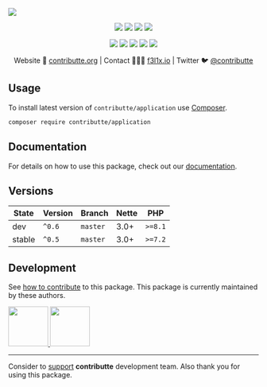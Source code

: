 ![](https://heatbadger.now.sh/github/readme/contributte/application/)

<p align=center>
  <a href="https://github.com/contributte/application/actions"><img src="https://badgen.net/github/checks/contributte/application/master?cache=300"></a>
  <a href="https://coveralls.io/r/contributte/application"><img src="https://badgen.net/coveralls/c/github/contributte/application?cache=300"></a>
  <a href="https://packagist.org/packages/contributte/application"><img src="https://badgen.net/packagist/dm/contributte/application"></a>
  <a href="https://packagist.org/packages/contributte/application"><img src="https://badgen.net/packagist/v/contributte/application"></a>
</p>
<p align=center>
  <a href="https://packagist.org/packages/contributte/application"><img src="https://badgen.net/packagist/php/contributte/application"></a>
  <a href="https://github.com/contributte/application"><img src="https://badgen.net/github/license/contributte/application"></a>
  <a href="https://bit.ly/ctteg"><img src="https://badgen.net/badge/support/gitter/cyan"></a>
  <a href="https://bit.ly/cttfo"><img src="https://badgen.net/badge/support/forum/yellow"></a>
  <a href="https://contributte.org/partners.html"><img src="https://badgen.net/badge/sponsor/donations/F96854"></a>
</p>

<p align=center>
Website 🚀 <a href="https://contributte.org">contributte.org</a> | Contact 👨🏻‍💻 <a href="https://f3l1x.io">f3l1x.io</a> | Twitter 🐦 <a href="https://twitter.com/contributte">@contributte</a>
</p>

## Usage

To install latest version of `contributte/application` use [Composer](https://getcomposer.org).

```bash
composer require contributte/application
```

## Documentation

For details on how to use this package, check out our [documentation](.docs).

## Versions

| State       | Version | Branch   | Nette | PHP     |
|-------------|---------|----------|-------|---------|
| dev         | `^0.6`  | `master` | 3.0+  | `>=8.1`  |
| stable      | `^0.5`  | `master` | 3.0+  | `>=7.2` |


## Development

See [how to contribute](https://contributte.org) to this package. This package is currently maintained by these authors.

<a href="https://github.com/f3l1x">
    <img width="80" height="80" src="https://avatars2.githubusercontent.com/u/538058?v=3&s=80">
</a>
<a href="https://github.com/paveljanda">
    <img width="80" height="80" src="https://avatars2.githubusercontent.com/u/1488874?v=3&s=80">
</a>

-----

Consider to [support](https://contributte.org/partners) **contributte** development team.
Also thank you for using this package.
